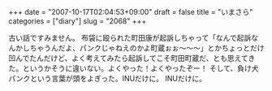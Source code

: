 +++
date = "2007-10-17T02:04:53+09:00"
draft = false
title = "いまさら"
categories = ["diary"]
slug = "2068"
+++

古い話ですみません。
布袋に殴られた町田康が起訴しちゃって「なんで起訴なんかしちゃうんだよ、パンクじゃねえのかよ町蔵ぉぉ～～～」とかちょっとだけ凹んでたんだけど、よく考えてみたら起訴してこそ町田町蔵だ、とも思えてきた。というかそうに違いない。よくやった！よくやったぞー！
そして、負け犬パンクという言葉が頭をよぎった。INUだけに。
INUだけに。
